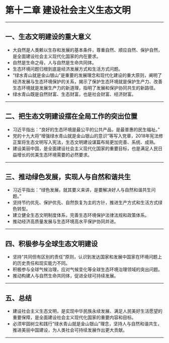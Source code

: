 # 第十二章 建设社会主义生态文明

---

## 一、生态文明建设的重大意义

- 大自然是人类赖以生存和发展的基本条件，尊重自然、顺应自然、保护自然，是全面建设社会主义现代化国家的内在要求。
- 自然是生命之母，人与自然是生命共同体。
- 生态环境问题归根到底是经济发展方式和生活方式问题。
- “绿水青山就是金山银山”是重要的发展理念和现代化建设的重大原则，阐明了经济发展与生态环境保护的关系，揭示了保护生态环境就是保护生产力、改善生态环境就是发展生产力的新道理，指明了发展和保护协同共生的新路径。
- 绿水青山既是自然财富、生态财富，也是社会财富、经济财富。

---

## 二、把生态文明建设摆在全局工作的突出位置

- 习近平指出：“良好的生态环境是最公平的公共产品，是最普惠的民生福祉。”
- 党的十九大将“增强绿水青山就是金山银山的意识”等写入党章，2018年宪法修正案将生态文明写入宪法，生态文明建设谋篇布局更加完善、系统、成熟。
- 建设美丽中国，是全面建设社会主义现代化国家的重要目标，也是满足人民日益增长的优美生态环境需要的必然要求。

---

## 三、推动绿色发展，实现人与自然和谐共生

- 习近平指出：“绿色发展，就其要义来讲，是要解决好人与自然和谐共生问题。”
- 坚持节约优先、保护优先、自然恢复为主的方针，推进生产方式和生活方式绿色转型。
- 建立健全生态文明制度体系，完善生态环境保护法律法规和政策体系。
- 推动经济高质量发展与生态环境高水平保护协同并进。

---

## 四、积极参与全球生态文明建设

- 坚持“共同但有区别的责任”原则，认识到发达国家和发展中国家在环境问题上的历史责任和现实能力不同。
- 积极参与全球气候治理，应对气候变化等全球生态环境治理领域的突出问题。
- 推动构建人与自然生命共同体，促进全球可持续发展。

---

## 五、总结

- 建设社会主义生态文明，是实现中华民族永续发展、满足人民美好生活愿望的重要保障，是全面建设社会主义现代化国家的重要内容和目标。
- 必须牢固树立和践行“绿水青山就是金山银山”理念，坚持人与自然和谐共生，推进美丽中国建设，为人类社会可持续发展作出更大贡献。

---